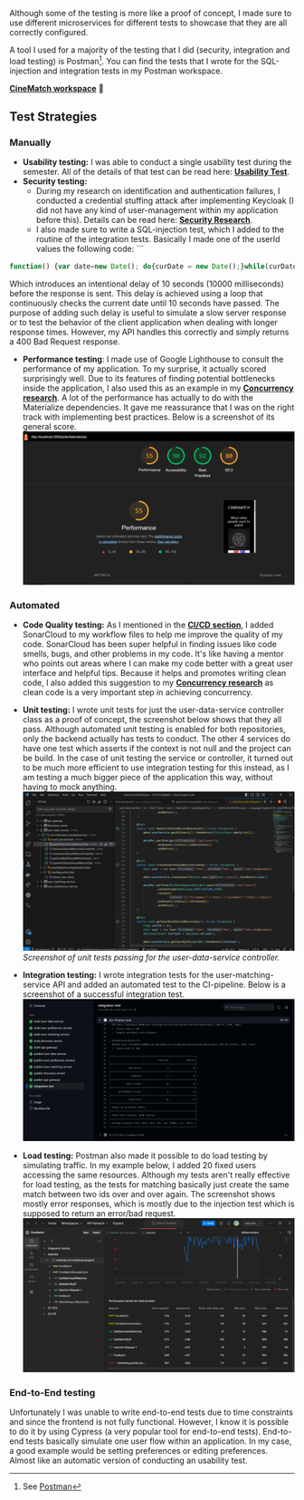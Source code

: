Although some of the testing is more like a proof of concept, I made sure to use different microservices for different tests to showcase that they are all correctly configured.

A tool I used for a majority of the testing that I did (security, integration and load testing) is Postman[^1]. You can find the tests that I wrote for the SQL-injection and integration tests in my Postman workspace. 

[**CineMatch workspace**](https://www.postman.com/mschippers/workspace/cinematch/overview) 🏤

## Test Strategies

### Manually
- **Usability testing:** I was able to conduct a single usability test during the semester. All of the details of that test can be read here: [**Usability Test**](../CineMatch/WebApplication_InPractice.md#63-usability-test).
- **Security testing:** 
	- During my research on identification and authentication failures, I conducted a credential stuffing attack after implementing Keycloak (I did not have any kind of user-management within my application before this). Details can be read here: [**Security Research**](../Research/Security_Research_Identification_and_Authentication_Failures.md). 
	- I also made sure to write a SQL-injection test, which I added to the routine of the integration tests. Basically I made one of the userId values the following code: ```
```javascript
function() {var date=new Date(); do{curDate = new Date();}while(curDate-date<10000); }
```
Which introduces an intentional delay of 10 seconds (10000 milliseconds) before the response is sent. This delay is achieved using a loop that continuously checks the current date until 10 seconds have passed. The purpose of adding such delay is useful to simulate a slow server response or to test the behavior of the client application when dealing with longer response times. However, my API handles this correctly and simply returns a 400 Bad Request response.

- **Performance testing**: I made use of Google Lighthouse to consult the performance of my application. To my surprise, it actually scored surprisingly well. Due to its features of finding potential bottlenecks inside the application, I also used this as an example in my [**Concurrency research**](../Research/Concurrency_Research.md). A lot of the performance has actually to do with the Materialize dependencies. It gave me reassurance that I was on the right track with implementing best practices. Below is a screenshot of its general score. ![Google Lighthouse score for CineMatch.](../Media/lighthouse_score.png)

### Automated
- **Code Quality testing:** As I mentioned in the [**CI/CD section**](../#23-cicd-lo4), I added SonarCloud to my workflow files to help me improve the quality of my code. SonarCloud has been super helpful in finding issues like code smells, bugs, and other problems in my code. It's like having a mentor who points out areas where I can make my code better with a great user interface and helpful tips. Because it helps and promotes writing clean code, I also added this suggestion to my [**Concurrency research**](../Research/Concurrency_Research.md) as clean code is a very important step in achieving concurrency.
- **Unit testing:** I wrote unit tests for just the user-data-service controller class as a proof of concept, the screenshot below shows that they all pass. Although automated unit testing is enabled for both repositories, only the backend actually has tests to conduct. The other 4 services do have one test which asserts if the context is not null and the project can be build. In the case of unit testing the service or controller, it turned out to be much more efficient to use integration testing for this instead, as I am testing a much bigger piece of the application this way, without having to mock anything.
![Screenshot of unit tests for user-data-service passing.](../Media/unit_tests_passing.png)
*Screenshot of unit tests passing for the user-data-service controller.*

- **Integration testing:** I wrote integration tests for the user-matching-service API and added an automated test to the CI-pipeline. Below is a screenshot of a successful integration test. ![Successful integration test in the CI-pipeline.](../Media/successful_integration_test.png)
- **Load testing:** Postman also made it possible to do load testing by simulating traffic. In my example below, I added 20 fixed users accessing the same resources. Although my tests aren't really effective for load testing, as the tests for matching basically just create the same match between two ids over and over again. The screenshot shows mostly error responses, which is mostly due to the injection test which is supposed to return an error/bad request. ![Load testing in Postman example.](../Media/overview_of_load_testing_results.png)

### End-to-End testing

Unfortunately I was unable to write end-to-end tests due to time constraints and since the frontend is not fully functional. However, I know it is possible to do it by using Cypress (a very popular tool for end-to-end tests). End-to-end tests basically simulate one user flow within an application. In my case, a good example would be setting preferences or editing preferences. Almost like an automatic version of conducting an usability test.

[^1]: See [Postman](https://www.postman.com/)
[^2]: See [Cypress](https://docs.cypress.io/guides/overview/why-cypress)